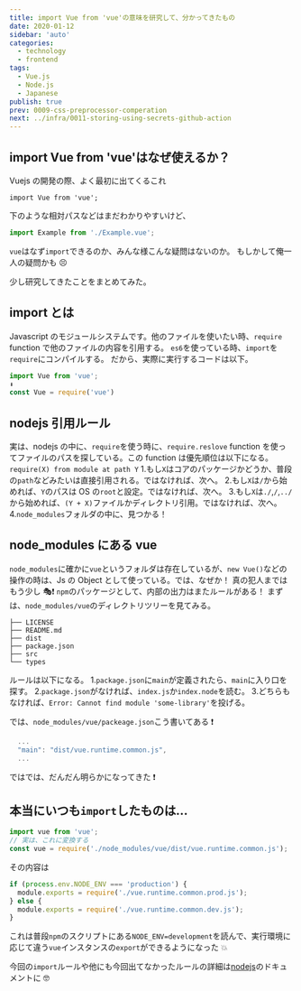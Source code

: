 ```yaml
---
title: import Vue from 'vue'の意味を研究して、分かってきたもの
date: 2020-01-12
sidebar: 'auto'
categories:
  - technology
  - frontend
tags:
  - Vue.js
  - Node.js
  - Japanese
publish: true
prev: 0009-css-preprocessor-comperation
next: ../infra/0011-storing-using-secrets-github-action
---
```


## import Vue from 'vue'はなぜ使えるか？

Vuejs の開発の際、よく最初に出てくるこれ

```js{1}
import Vue from 'vue';
```

下のような相対パスなどはまだわかりやすいけど、

```js
import Example from './Example.vue';
```

`vue`はなず`import`できるのか、みんな様こんな疑問はないのか。
もしかして俺一人の疑問かも 😣

少し研究してきたことをまとめてみた。

## import とは

Javascript のモジュールシステムです。他のファイルを使いたい時、`require` function で他のファイルの内容を引用する。
`es6`を使っている時、`import`を`require`にコンパイルする。
だから、実際に実行するコードは以下。

```js
import Vue from 'vue';
⬇️
const Vue = require('vue')
```

## nodejs 引用ルール

実は、nodejs の中に、`require`を使う時に、`require.reslove` function を使ってファイルのパスを探している。この function は優先順位は以下になる。
`require(X) from module at path Y` 1.もし`X`はコアのパッケージかどうか、普段の`path`などみたいは直接引用される。ではなければ、次へ。 2.もし`X`は`/`から始めれば、`Y`のパスは OS の`root`と設定。ではなければ、次へ。 3.もし`X`は`./`,`/`,`../`から始めれば、`(Y + X)`ファイルかディレクトリ引用。ではなければ、次へ。 4.`node_modules`フォルダの中に、見つかる！

## node_modules にある vue

`node_modules`に確かに`vue`というフォルダは存在しているが、`new Vue()`などの操作の時は、Js の Object として使っている。では、なぜか！
真の犯人まではもう少し 🎭❗️
`npm`のパッケージとして、内部の出力はまたルールがある！
まずは、`node_modules/vue`のディレクトリツリーを見てみる。

```
├── LICENSE
├── README.md
├── dist
├── package.json
├── src
└── types
```

ルールは以下になる。 1.`package.json`に`main`が定義されたら、`main`に入り口を探す。 2.`package.json`がなければ、`index.js`か`index.node`を読む。 3.どちらもなければ、`Error: Cannot find module 'some-library'`を投げる。

では、`node_modules/vue/packeage.json`こう書いてある ❗️

```js
  ...
  "main": "dist/vue.runtime.common.js",
  ...
```

ではでは、だんだん明らかになってきた ❗️

## 本当にいつも`import`したものは...

```js
import vue from 'vue';
// 実は、これに変換する
const vue = require('./node_modules/vue/dist/vue.runtime.common.js');
```

その内容は

```js
if (process.env.NODE_ENV === 'production') {
  module.exports = require('./vue.runtime.common.prod.js');
} else {
  module.exports = require('./vue.runtime.common.dev.js');
}
```

これは普段`npm`のスクリプトにある`NODE_ENV=development`を読んで、実行環境に応じて違う`vue`インスタンスの`export`ができるようになった 💥

今回の`import`ルールや他にも今回出てなかったルールの詳細は[nodejs](https://nodejs.org/api/modules.html#modules_all_together)のドキュメントに 🤓
